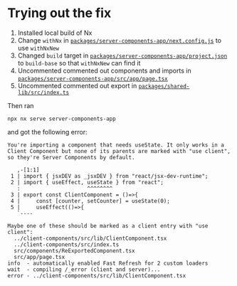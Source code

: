 # Trying out the fix

1. Installed local build of Nx
2. Change `withNx` in [`packages/server-components-app/next.config.js`](pacages/../packages/server-components-app/next.config.js) to use `withNxNew`
3. Changed `build` target in [`packages/server-components-app/project.json`](packages/server-components-app/project.json) to `build-base` so that `withNxNew` can find it
4. Uncommented commented out components and imports in [`packages/server-components-app/src/app/page.tsx`](packages/server-components-app/src/app/page.tsx)
5. Uncommented commented out export in [`packages/shared-lib/src/index.ts`](packages/shared-lib/src/index.ts)

Then ran

```
npx nx serve server-components-app
```

and got the following error:

```
You're importing a component that needs useState. It only works in a Client Component but none of its parents are marked with "use client", so they're Server Components by default.

   ,-[1:1]
 1 | import { jsxDEV as _jsxDEV } from "react/jsx-dev-runtime";
 2 | import { useEffect, useState } from "react";
   :                     ^^^^^^^^
 3 | export const ClientComponent = ()=>{
 4 |     const [counter, setCounter] = useState(0);
 5 |     useEffect(()=>{
   `----

Maybe one of these should be marked as a client entry with "use client":
  ../client-components/src/lib/ClientComponent.tsx
  ../client-components/src/index.ts
  src/components/ReExportedComponent.tsx
  src/app/page.tsx
info  - automatically enabled Fast Refresh for 2 custom loaders
wait  - compiling /_error (client and server)...
error - ../client-components/src/lib/ClientComponent.tsx
```
